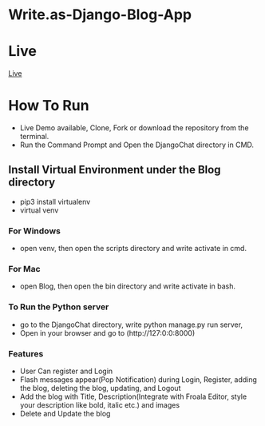 #  Write.as-Django-Blog-App

# Live
[Live](http://ayush42.pythonanywhere.com/)

# How To Run

* Live Demo available, Clone, Fork or download the repository from the terminal.
* Run the Command Prompt and Open the DjangoChat directory in CMD.

## Install Virtual Environment under the Blog directory
* pip3 install virtualenv
* virtual venv
### For Windows
* open venv, then open the scripts directory and write activate in cmd.
### For Mac
* open Blog, then open the bin directory and write activate in bash.

### To Run the Python server
* go to the DjangoChat directory, write python manage.py run server, 
* Open in your browser and go to (http://127:0:0:8000)

### Features
* User Can register and Login
*  Flash messages appear(Pop Notification) during Login, Register, adding the blog, deleting the blog, updating, and Logout
*  Add the blog with Title, Description(Integrate with Froala Editor, style your description like bold, italic etc.) and images
*  Delete and Update the blog

